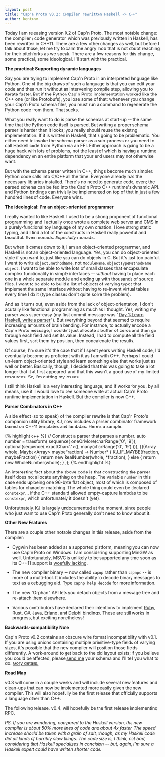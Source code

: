 ```yaml
---
layout: post
title: "Cap'n Proto v0.2: Compiler rewritten Haskell -> C++"
author: kentonv
---
```


Today I am releasing version 0.2 of Cap'n Proto.  The most notable change: the compiler / code
generator, which was previously written in Haskell, has been rewritten in C++11.  There are a few
other changes as well, but before I talk about those, let me try to calm the angry mob that is
not doubt reaching for their pitchforks as we speak.  There are a few reasons for this change,
some practical, some ideological.  I'll start with the practical.

**The practical:  Supporting dynamic languages**

Say you are trying to implement Cap'n Proto in an interpreted language like Python.  One of the big
draws of such a language is that you can edit your code and then run it without an intervening
compile step, allowing you to iterate faster.  But if the Python Cap'n Proto implementation worked
like the C++ one (or like Protobufs), you lose some of that: whenever you change your Cap'n Proto
schema files, you must run a command to regenerate the Python code from them.  That sucks.

What you really want to do is parse the schemas at start-up -- the same time that the Python code
itself is parsed.  But writing a proper schema parser is harder than it looks; you really should
reuse the existing implementation.  If it is written in Haskell, that's going to be problematic.
You either need to invoke the schema parser as a sub-process or you need to call Haskell code from
Python via an FFI.  Either approach is going to be a huge hack with lots of problems, not the least
of which is having a runtime dependency on an entire platform that your end users may not otherwise
want.

But with the schema parser written in C++, things become much simpler.  Python code calls into
C/C++ all the time.  Everyone already has the necessary libraries installed.  There's no need to
generate code, even; the parsed schema can be fed into the Cap'n Proto C++ runtime's dynamic API,
and Python bindings can trivially be implemented on top of that in just a few hundred lines of
code.  Everyone wins.

**The ideological:  I'm an object-oriented programmer**

I really wanted to like Haskell.  I used to be a strong proponent of functional programming, and
I actually once wrote a complete web server and CMS in a purely-functional toy language of my own
creation.  I love strong static typing, and I find a lot of the constructs in Haskell really
powerful and beautiful.  Even monads.  _Especially_ monads.

But when it comes down to it, I am an object-oriented programmer, and Haskell is not an
object-oriented language.  Yes, you can do object-oriented style if you want to, just like you
can do objects in C.  But it's just too painful.  I want to write `object.methodName`, not
`ModuleName.objectTypeMethodName object`.  I want to be able to write lots of small classes that
encapsulate complex functionality in simple interfaces -- _without_ having to place each one in
a whole separate module and ending up with thousands of source files.  I want to be able to build
a list of objects of varying types that implement the same interface without having to re-invent
virtual tables every time I do it (type classes don't quite solve the problem).

And as it turns out, even aside from the lack of object-orientation, I don't acutally like
functional programming as much as I thought.  Yes, writing my parser was super-easy (my first
commit message was
"[Day 1: Learn Haskell, write a parser](https://github.com/kentonv/capnproto/commit/6bb49ca775501a9b2c7306992fd0de53c5ee4e95)").
But everything beyond that seemed to require increasing amounts of brain bending.  For instance, to
actually encode a Cap'n Proto message, I couldn't just allocate a buffer of zeros and then go
through each field and set its value.  Instead, I had to compute all the field values first, sort
them by position, then concatenate the results.

Of course, I'm sure it's the case that if I spent years writing Haskell code, I'd eventually become
as proficient with it as I am with C++.  Perhaps I could un-learn object-oriented style and learn
something else that works just as well or better.  Basically, though, I decided that this was
going to take a lot longer that it at first appeared, and that this wasn't a good use of my
limited resources.  So, I'm cutting my losses.

I still think Haskell is a very interesting language, and if works for you, by all means, use it.
I would love to see someone write at actual Cap'n Proto runtime implementation in Haskell.  But
the compiler is now C++.

**Parser Combinators in C++**

A side effect (so to speak) of the compiler rewrite is that Cap'n Proto's companion utility
library, KJ, now includes a parser combinator framework based on C++11 templates and lambdas.
Here's a sample:

{% highlight c++ %}
// Construct a parser that parses a number.
auto number = transform(
    sequence(
        oneOrMore(charRange('0', '9')),
        optional(sequence(
            exactChar<'.'>(),
            many(charRange('0', '9'))))),
    [](Array<char> whole, Maybe<Array<char>> maybeFraction)
        -> Number* {
      KJ_IF_MAYBE(fraction, maybeFraction) {
        return new RealNumber(whole, *fraction);
      } else {
        return new WholeNumber(whole);
      }
    });
{% endhighlight %}

An interesting fact about the above code is that constructing the parser itself does not allocate
anything on the heap.  The variable `number` in this case ends up being one 96-byte flat object,
most of which is composed of tables for character matching.  The whole thing could even be
declared `constexpr`...  if the C++ standard allowed empty-capture lambdas to be `constexpr`, which
unfortunately it doesn't (yet).

Unforutnately, KJ is largely undocumented at the moment, since people who just want to use
Cap'n Proto generally don't need to know about it.

**Other New Features**

There are a couple other notable changes in this release, aside from the compiler:

* Cygwin has been added as a supported platform, meaning you can now use Cap'n Proto on Windows.
  I am considering supporting MinGW as well.  Unfortunately, MSVC is unlikely to be supported any
  time soon as its C++11 support is
  [woefully lacking](http://blogs.msdn.com/b/somasegar/archive/2013/06/28/cpp-conformance-roadmap.aspx).

* The new compiler binary -- now called `capnp` rather than `capnpc` -- is more of a multi-tool.
  It includes the ability to decode binary messages to text as a debugging aid.  Type
  `capnp help decode` for more information.

* The new "Orphan" API lets you detach objects from a message tree and re-attach them elsewhere.

* Various contributors have declared their intentions to implement
  [Ruby](https://github.com/cstrahan/capnp-ruby),
  [Rust](https://github.com/dwrensha/capnproto-rust), C#, Java, Erlang, and Delphi bindings.  These
  are still works in progress, but exciting nonetheless!

**Backwards-compatibility Note**

Cap'n Proto v0.2 contains an obscure wire format incompatibility with v0.1.  If you are using
unions containing multiple primitive-type fields of varying sizes, it's possible that the new
compiler will position those fields differently.  A work-around to get back to the old layout
exists; if you believe you could be affected, please [send me](mailto:temporal@gmail.com) your
schema and I'll tell you what to do.  [Gory details.](https://groups.google.com/d/msg/capnproto/NIYbD0haP38/pH5LildInwIJ)

**Road Map**

v0.3 will come in a couple weeks and will include several new features and clean-ups that can now
be implemented more easily given the new compiler.  This will also hopefully be the first release
that officially supports a language other than C++.

The following release, v0.4, will hopefully be the first release implementing RPC.

_PS.  If you are wondering, compared to the Haskell version, the new compiler is about 50% more
lines of code and about 4x faster.  The speed increase should be taken with a grain of salt,
though, as my Haskell code did all kinds of horribly slow things.  The code size is, I think, not
bad, considering that Haskell specializes in concision -- but, again, I'm sure a Haskell expert
could have written shorter code._
